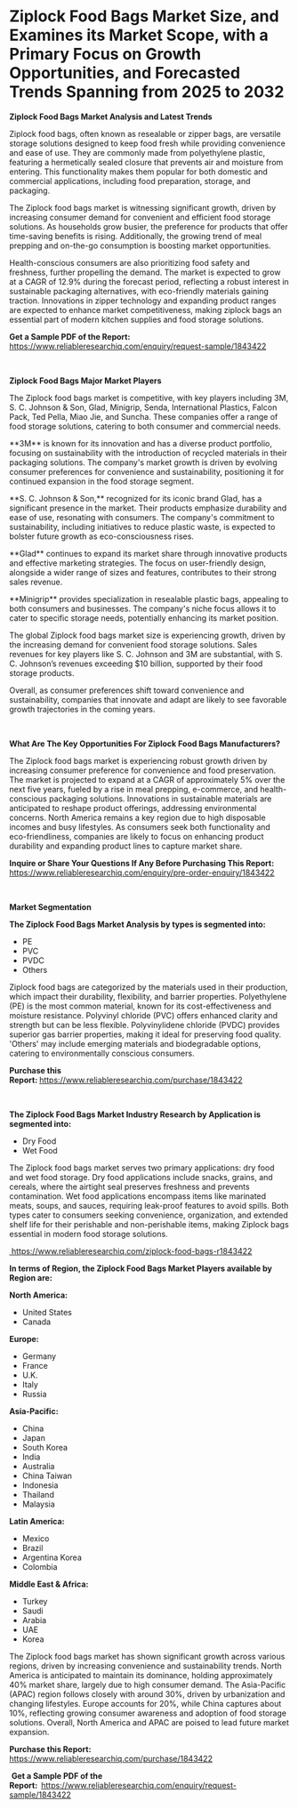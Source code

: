 <p><h1>Ziplock Food Bags Market Size, and Examines its Market Scope, with a Primary Focus on Growth Opportunities, and Forecasted Trends Spanning from 2025 to 2032</h1></p><p><strong>Ziplock Food Bags Market Analysis and Latest Trends</strong></p>
<p><p>Ziplock food bags, often known as resealable or zipper bags, are versatile storage solutions designed to keep food fresh while providing convenience and ease of use. They are commonly made from polyethylene plastic, featuring a hermetically sealed closure that prevents air and moisture from entering. This functionality makes them popular for both domestic and commercial applications, including food preparation, storage, and packaging.</p><p>The Ziplock food bags market is witnessing significant growth, driven by increasing consumer demand for convenient and efficient food storage solutions. As households grow busier, the preference for products that offer time-saving benefits is rising. Additionally, the growing trend of meal prepping and on-the-go consumption is boosting market opportunities. </p><p>Health-conscious consumers are also prioritizing food safety and freshness, further propelling the demand. The market is expected to grow at a CAGR of 12.9% during the forecast period, reflecting a robust interest in sustainable packaging alternatives, with eco-friendly materials gaining traction. Innovations in zipper technology and expanding product ranges are expected to enhance market competitiveness, making ziplock bags an essential part of modern kitchen supplies and food storage solutions.</p></p>
<p><strong>Get a Sample PDF of the Report:&nbsp;</strong> <a href="https://www.reliableresearchiq.com/enquiry/request-sample/1843422?utm_campaign=3511&utm_medium=2&utm_source=Github&utm_content=ia&utm_term=19042025&utm_id=ziplock-food-bags">https://www.reliableresearchiq.com/enquiry/request-sample/1843422</a></p>
<p>&nbsp;</p>
<p><strong>Ziplock Food Bags Major Market Players</strong></p>
<p><p>The Ziplock food bags market is competitive, with key players including 3M, S. C. Johnson & Son, Glad, Minigrip, Senda, International Plastics, Falcon Pack, Ted Pella, Miao Jie, and Suncha. These companies offer a range of food storage solutions, catering to both consumer and commercial needs.</p><p>**3M** is known for its innovation and has a diverse product portfolio, focusing on sustainability with the introduction of recycled materials in their packaging solutions. The company's market growth is driven by evolving consumer preferences for convenience and sustainability, positioning it for continued expansion in the food storage segment.</p><p>**S. C. Johnson & Son,** recognized for its iconic brand Glad, has a significant presence in the market. Their products emphasize durability and ease of use, resonating with consumers. The company's commitment to sustainability, including initiatives to reduce plastic waste, is expected to bolster future growth as eco-consciousness rises.</p><p>**Glad** continues to expand its market share through innovative products and effective marketing strategies. The focus on user-friendly design, alongside a wider range of sizes and features, contributes to their strong sales revenue.</p><p>**Minigrip** provides specialization in resealable plastic bags, appealing to both consumers and businesses. The company's niche focus allows it to cater to specific storage needs, potentially enhancing its market position.</p><p>The global Ziplock food bags market size is experiencing growth, driven by the increasing demand for convenient food storage solutions. Sales revenues for key players like S. C. Johnson and 3M are substantial, with S. C. Johnson’s revenues exceeding $10 billion, supported by their food storage products.</p><p>Overall, as consumer preferences shift toward convenience and sustainability, companies that innovate and adapt are likely to see favorable growth trajectories in the coming years.</p></p>
<p>&nbsp;</p>
<p><strong>What Are The Key Opportunities For Ziplock Food Bags Manufacturers?</strong></p>
<p><p>The Ziplock food bags market is experiencing robust growth driven by increasing consumer preference for convenience and food preservation. The market is projected to expand at a CAGR of approximately 5% over the next five years, fueled by a rise in meal prepping, e-commerce, and health-conscious packaging solutions. Innovations in sustainable materials are anticipated to reshape product offerings, addressing environmental concerns. North America remains a key region due to high disposable incomes and busy lifestyles. As consumers seek both functionality and eco-friendliness, companies are likely to focus on enhancing product durability and expanding product lines to capture market share.</p></p>
<p><strong>Inquire or Share Your Questions If Any Before Purchasing This Report:</strong> <a href="https://www.reliableresearchiq.com/enquiry/pre-order-enquiry/1843422?utm_campaign=3511&utm_medium=2&utm_source=Github&utm_content=ia&utm_term=19042025&utm_id=ziplock-food-bags">https://www.reliableresearchiq.com/enquiry/pre-order-enquiry/1843422</a></p>
<p>&nbsp;</p>
<p><strong>Market Segmentation</strong></p>
<p><strong>The Ziplock Food Bags Market Analysis by types is segmented into:</strong></p>
<p><ul><li>PE</li><li>PVC</li><li>PVDC</li><li>Others</li></ul></p>
<p><p>Ziplock food bags are categorized by the materials used in their production, which impact their durability, flexibility, and barrier properties. Polyethylene (PE) is the most common material, known for its cost-effectiveness and moisture resistance. Polyvinyl chloride (PVC) offers enhanced clarity and strength but can be less flexible. Polyvinylidene chloride (PVDC) provides superior gas barrier properties, making it ideal for preserving food quality. 'Others' may include emerging materials and biodegradable options, catering to environmentally conscious consumers.</p></p>
<p><strong>Purchase this Report:&nbsp;</strong><a href="https://www.reliableresearchiq.com/purchase/1843422?utm_campaign=3511&utm_medium=2&utm_source=Github&utm_content=ia&utm_term=19042025&utm_id=ziplock-food-bags">https://www.reliableresearchiq.com/purchase/1843422</a></p>
<p>&nbsp;</p>
<p><strong>The Ziplock Food Bags Market Industry Research by Application is segmented into:</strong></p>
<p><ul><li>Dry Food</li><li>Wet Food</li></ul></p>
<p><p>The Ziplock food bags market serves two primary applications: dry food and wet food storage. Dry food applications include snacks, grains, and cereals, where the airtight seal preserves freshness and prevents contamination. Wet food applications encompass items like marinated meats, soups, and sauces, requiring leak-proof features to avoid spills. Both types cater to consumers seeking convenience, organization, and extended shelf life for their perishable and non-perishable items, making Ziplock bags essential in modern food storage solutions.</p></p>
<p><a href="https://www.reliableresearchiq.com/ziplock-food-bags-r1843422?utm_campaign=3511&utm_medium=2&utm_source=Github&utm_content=ia&utm_term=19042025&utm_id=ziplock-food-bags">&nbsp;https://www.reliableresearchiq.com/ziplock-food-bags-r1843422</a></p>
<p><strong>In terms of Region, the Ziplock Food Bags Market Players available by Region are:</strong></p>
<p>
    <p> <strong> North America: </strong>
        <ul>
            <li>United States</li>
            <li>Canada</li>
        </ul>
        </p> 
    <p> <strong> Europe: </strong>
        <ul>
            <li>Germany</li>
            <li>France</li>
            <li>U.K.</li>
            <li>Italy</li>
            <li>Russia</li>
        </ul>
        </p> 
    <p> <strong> Asia-Pacific: </strong>
        <ul>
            <li>China</li>
            <li>Japan</li>
            <li>South Korea</li>
            <li>India</li>
            <li>Australia</li>
            <li>China Taiwan</li>
            <li>Indonesia</li>
            <li>Thailand</li>
            <li>Malaysia</li>
        </ul>
        </p> 
    <p> <strong> Latin America: </strong>
        <ul>
            <li>Mexico</li>
            <li>Brazil</li>
            <li>Argentina Korea</li>
            <li>Colombia</li>
        </ul>
        </p> 
    <p> <strong> Middle East & Africa: </strong>
        <ul>
            <li>Turkey</li>
            <li>Saudi</li>
            <li>Arabia</li>
            <li>UAE</li>
            <li>Korea</li>
        </ul>
    </p>
    </p>
<p><p>The Ziplock food bags market has shown significant growth across various regions, driven by increasing convenience and sustainability trends. North America is anticipated to maintain its dominance, holding approximately 40% market share, largely due to high consumer demand. The Asia-Pacific (APAC) region follows closely with around 30%, driven by urbanization and changing lifestyles. Europe accounts for 20%, while China captures about 10%, reflecting growing consumer awareness and adoption of food storage solutions. Overall, North America and APAC are poised to lead future market expansion.</p></p>
<p><strong>Purchase this Report: </strong><a href="https://www.reliableresearchiq.com/purchase/1843422?utm_campaign=3511&utm_medium=2&utm_source=Github&utm_content=ia&utm_term=19042025&utm_id=ziplock-food-bags">https://www.reliableresearchiq.com/purchase/1843422</a></p>
<p>&nbsp;<strong>Get a Sample PDF of the Report:&nbsp;&nbsp;</strong><a href="https://www.reliableresearchiq.com/enquiry/request-sample/1843422?utm_campaign=3511&utm_medium=2&utm_source=Github&utm_content=ia&utm_term=19042025&utm_id=ziplock-food-bags">https://www.reliableresearchiq.com/enquiry/request-sample/1843422</a></p>
<p><strong></strong></p>
<p><p></p><p></p><p></p></p>